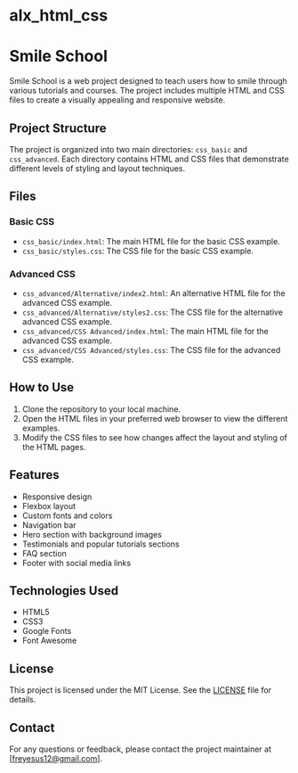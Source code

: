 # alx_html_css
# Smile School

Smile School is a web project designed to teach users how to smile through various tutorials and courses. The project includes multiple HTML and CSS files to create a visually appealing and responsive website.

## Project Structure

The project is organized into two main directories: `css_basic` and `css_advanced`. Each directory contains HTML and CSS files that demonstrate different levels of styling and layout techniques.

## Files

### Basic CSS

- `css_basic/index.html`: The main HTML file for the basic CSS example.
- `css_basic/styles.css`: The CSS file for the basic CSS example.

### Advanced CSS

- `css_advanced/Alternative/index2.html`: An alternative HTML file for the advanced CSS example.
- `css_advanced/Alternative/styles2.css`: The CSS file for the alternative advanced CSS example.
- `css_advanced/CSS Advanced/index.html`: The main HTML file for the advanced CSS example.
- `css_advanced/CSS Advanced/styles.css`: The CSS file for the advanced CSS example.

## How to Use

1. Clone the repository to your local machine.
2. Open the HTML files in your preferred web browser to view the different examples.
3. Modify the CSS files to see how changes affect the layout and styling of the HTML pages.

## Features

- Responsive design
- Flexbox layout
- Custom fonts and colors
- Navigation bar
- Hero section with background images
- Testimonials and popular tutorials sections
- FAQ section
- Footer with social media links

## Technologies Used

- HTML5
- CSS3
- Google Fonts
- Font Awesome

## License

This project is licensed under the MIT License. See the [LICENSE](LICENSE) file for details.

## Contact

For any questions or feedback, please contact the project maintainer at [freyesus12@gmail.com].
